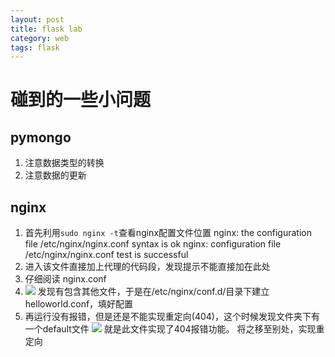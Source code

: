 ```yaml
---
layout: post
title: flask lab
category: web
tags: flask
---
```




# 碰到的一些小问题
## pymongo
1. 注意数据类型的转换
2. 注意数据的更新

## nginx
1. 首先利用`sudo nginx -t`查看nginx配置文件位置
nginx: the configuration file /etc/nginx/nginx.conf syntax is ok
nginx: configuration file /etc/nginx/nginx.conf test is successful
2. 进入该文件直接加上代理的代码段，发现提示不能直接加在此处
3. 仔细阅读 nginx.conf
4. ![](imgs/20190202-100103.png)
发现有包含其他文件，于是在/etc/nginx/conf.d/目录下建立helloworld.conf，填好配置
5. 再运行没有报错，但是还是不能实现重定向(404)，这个时候发现文件夹下有一个default文件
![](imgs/20190202-100454.png)
就是此文件实现了404报错功能。
将之移至别处，实现重定向
